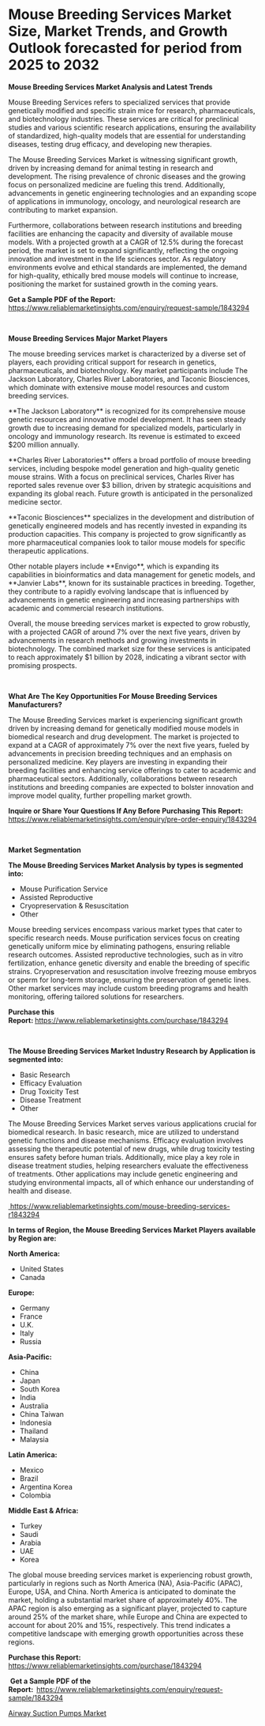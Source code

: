 <p><h1>Mouse Breeding Services Market Size, Market Trends, and Growth Outlook forecasted for period from 2025 to 2032</h1></p><p><strong>Mouse Breeding Services Market Analysis and Latest Trends</strong></p>
<p><p>Mouse Breeding Services refers to specialized services that provide genetically modified and specific strain mice for research, pharmaceuticals, and biotechnology industries. These services are critical for preclinical studies and various scientific research applications, ensuring the availability of standardized, high-quality models that are essential for understanding diseases, testing drug efficacy, and developing new therapies.</p><p>The Mouse Breeding Services Market is witnessing significant growth, driven by increasing demand for animal testing in research and development. The rising prevalence of chronic diseases and the growing focus on personalized medicine are fueling this trend. Additionally, advancements in genetic engineering technologies and an expanding scope of applications in immunology, oncology, and neurological research are contributing to market expansion.</p><p>Furthermore, collaborations between research institutions and breeding facilities are enhancing the capacity and diversity of available mouse models. With a projected growth at a CAGR of 12.5% during the forecast period, the market is set to expand significantly, reflecting the ongoing innovation and investment in the life sciences sector. As regulatory environments evolve and ethical standards are implemented, the demand for high-quality, ethically bred mouse models will continue to increase, positioning the market for sustained growth in the coming years.</p></p>
<p><strong>Get a Sample PDF of the Report:&nbsp;</strong> <a href="https://www.reliablemarketinsights.com/enquiry/request-sample/1843294?utm_campaign=3271&utm_medium=2&utm_source=Github&utm_content=ia&utm_term=05032025&utm_id=mouse-breeding-services">https://www.reliablemarketinsights.com/enquiry/request-sample/1843294</a></p>
<p>&nbsp;</p>
<p><strong>Mouse Breeding Services Major Market Players</strong></p>
<p><p>The mouse breeding services market is characterized by a diverse set of players, each providing critical support for research in genetics, pharmaceuticals, and biotechnology. Key market participants include The Jackson Laboratory, Charles River Laboratories, and Taconic Biosciences, which dominate with extensive mouse model resources and custom breeding services.</p><p>**The Jackson Laboratory** is recognized for its comprehensive mouse genetic resources and innovative model development. It has seen steady growth due to increasing demand for specialized models, particularly in oncology and immunology research. Its revenue is estimated to exceed $200 million annually.</p><p>**Charles River Laboratories** offers a broad portfolio of mouse breeding services, including bespoke model generation and high-quality genetic mouse strains. With a focus on preclinical services, Charles River has reported sales revenue over $3 billion, driven by strategic acquisitions and expanding its global reach. Future growth is anticipated in the personalized medicine sector.</p><p>**Taconic Biosciences** specializes in the development and distribution of genetically engineered models and has recently invested in expanding its production capacities. This company is projected to grow significantly as more pharmaceutical companies look to tailor mouse models for specific therapeutic applications.</p><p>Other notable players include **Envigo**, which is expanding its capabilities in bioinformatics and data management for genetic models, and **Janvier Labs**, known for its sustainable practices in breeding. Together, they contribute to a rapidly evolving landscape that is influenced by advancements in genetic engineering and increasing partnerships with academic and commercial research institutions.</p><p>Overall, the mouse breeding services market is expected to grow robustly, with a projected CAGR of around 7% over the next five years, driven by advancements in research methods and growing investments in biotechnology. The combined market size for these services is anticipated to reach approximately $1 billion by 2028, indicating a vibrant sector with promising prospects.</p></p>
<p>&nbsp;</p>
<p><strong>What Are The Key Opportunities For Mouse Breeding Services Manufacturers?</strong></p>
<p><p>The Mouse Breeding Services market is experiencing significant growth driven by increasing demand for genetically modified mouse models in biomedical research and drug development. The market is projected to expand at a CAGR of approximately 7% over the next five years, fueled by advancements in precision breeding techniques and an emphasis on personalized medicine. Key players are investing in expanding their breeding facilities and enhancing service offerings to cater to academic and pharmaceutical sectors. Additionally, collaborations between research institutions and breeding companies are expected to bolster innovation and improve model quality, further propelling market growth.</p></p>
<p><strong>Inquire or Share Your Questions If Any Before Purchasing This Report:</strong> <a href="https://www.reliablemarketinsights.com/enquiry/pre-order-enquiry/1843294?utm_campaign=3271&utm_medium=2&utm_source=Github&utm_content=ia&utm_term=05032025&utm_id=mouse-breeding-services">https://www.reliablemarketinsights.com/enquiry/pre-order-enquiry/1843294</a></p>
<p>&nbsp;</p>
<p><strong>Market Segmentation</strong></p>
<p><strong>The Mouse Breeding Services Market Analysis by types is segmented into:</strong></p>
<p><ul><li>Mouse Purification Service</li><li>Assisted Reproductive</li><li>Cryopreservation & Resuscitation</li><li>Other</li></ul></p>
<p><p>Mouse breeding services encompass various market types that cater to specific research needs. Mouse purification services focus on creating genetically uniform mice by eliminating pathogens, ensuring reliable research outcomes. Assisted reproductive technologies, such as in vitro fertilization, enhance genetic diversity and enable the breeding of specific strains. Cryopreservation and resuscitation involve freezing mouse embryos or sperm for long-term storage, ensuring the preservation of genetic lines. Other market services may include custom breeding programs and health monitoring, offering tailored solutions for researchers.</p></p>
<p><strong>Purchase this Report:&nbsp;</strong><a href="https://www.reliablemarketinsights.com/purchase/1843294?utm_campaign=3271&utm_medium=2&utm_source=Github&utm_content=ia&utm_term=05032025&utm_id=mouse-breeding-services">https://www.reliablemarketinsights.com/purchase/1843294</a></p>
<p>&nbsp;</p>
<p><strong>The Mouse Breeding Services Market Industry Research by Application is segmented into:</strong></p>
<p><ul><li>Basic Research</li><li>Efficacy Evaluation</li><li>Drug Toxicity Test</li><li>Disease Treatment</li><li>Other</li></ul></p>
<p><p>The Mouse Breeding Services Market serves various applications crucial for biomedical research. In basic research, mice are utilized to understand genetic functions and disease mechanisms. Efficacy evaluation involves assessing the therapeutic potential of new drugs, while drug toxicity testing ensures safety before human trials. Additionally, mice play a key role in disease treatment studies, helping researchers evaluate the effectiveness of treatments. Other applications may include genetic engineering and studying environmental impacts, all of which enhance our understanding of health and disease.</p></p>
<p><a href="https://www.reliablemarketinsights.com/mouse-breeding-services-r1843294?utm_campaign=3271&utm_medium=2&utm_source=Github&utm_content=ia&utm_term=05032025&utm_id=mouse-breeding-services">&nbsp;https://www.reliablemarketinsights.com/mouse-breeding-services-r1843294</a></p>
<p><strong>In terms of Region, the Mouse Breeding Services Market Players available by Region are:</strong></p>
<p>
    <p> <strong> North America: </strong>
        <ul>
            <li>United States</li>
            <li>Canada</li>
        </ul>
        </p> 
    <p> <strong> Europe: </strong>
        <ul>
            <li>Germany</li>
            <li>France</li>
            <li>U.K.</li>
            <li>Italy</li>
            <li>Russia</li>
        </ul>
        </p> 
    <p> <strong> Asia-Pacific: </strong>
        <ul>
            <li>China</li>
            <li>Japan</li>
            <li>South Korea</li>
            <li>India</li>
            <li>Australia</li>
            <li>China Taiwan</li>
            <li>Indonesia</li>
            <li>Thailand</li>
            <li>Malaysia</li>
        </ul>
        </p> 
    <p> <strong> Latin America: </strong>
        <ul>
            <li>Mexico</li>
            <li>Brazil</li>
            <li>Argentina Korea</li>
            <li>Colombia</li>
        </ul>
        </p> 
    <p> <strong> Middle East & Africa: </strong>
        <ul>
            <li>Turkey</li>
            <li>Saudi</li>
            <li>Arabia</li>
            <li>UAE</li>
            <li>Korea</li>
        </ul>
    </p>
    </p>
<p><p>The global mouse breeding services market is experiencing robust growth, particularly in regions such as North America (NA), Asia-Pacific (APAC), Europe, USA, and China. North America is anticipated to dominate the market, holding a substantial market share of approximately 40%. The APAC region is also emerging as a significant player, projected to capture around 25% of the market share, while Europe and China are expected to account for about 20% and 15%, respectively. This trend indicates a competitive landscape with emerging growth opportunities across these regions.</p></p>
<p><strong>Purchase this Report: </strong><a href="https://www.reliablemarketinsights.com/purchase/1843294?utm_campaign=3271&utm_medium=2&utm_source=Github&utm_content=ia&utm_term=05032025&utm_id=mouse-breeding-services">https://www.reliablemarketinsights.com/purchase/1843294</a></p>
<p>&nbsp;<strong>Get a Sample PDF of the Report:&nbsp;&nbsp;</strong><a href="https://www.reliablemarketinsights.com/enquiry/request-sample/1843294?utm_campaign=3271&utm_medium=2&utm_source=Github&utm_content=ia&utm_term=05032025&utm_id=mouse-breeding-services">https://www.reliablemarketinsights.com/enquiry/request-sample/1843294</a></p>
<p><strong></strong></p>
<p><p><a href="https://github.com/usraceby/Market-Research-Report-List-1/blob/main/airway-suction-pumps-market.md?utm_campaign=3271&utm_medium=2&utm_source=Github&utm_content=ia&utm_term=05032025&utm_id=mouse-breeding-services">Airway Suction Pumps Market</a></p></p>